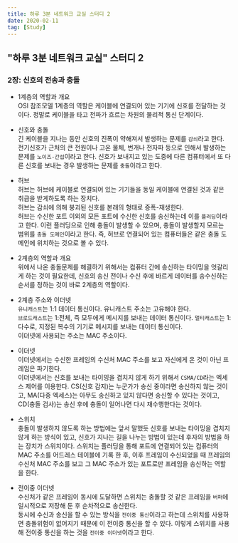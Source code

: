 ```yaml
---
title: 하루 3분 네트워크 교실 스터디 2
date: 2020-02-11
tag: [Study]
---
```


## "하루 3분 네트워크 교실" 스터디 2

### 2장: 신호의 전송과 충돌

- 1계층의 역할과 개요  
  OSI 참조모델 1계층의 역할은 케이블에 연결되어 있는 기기에 신호를 전달하는 것이다. 정말로 케이블을 타고 전파가 흐르는 차원의 물리적 통신 단계이다.

- 신호와 충돌  
  긴 케이블을 지나는 동안 신호의 진폭이 약해져서 발생하는 문제를 `감쇠`라고 한다.  
  전기신호가 근처의 큰 전원이나 고온 물체, 번개나 전자파 등으로 인해서 발생하는 문제를 `노이즈-간섭`이라고 한다.
  신호가 보내지고 있는 도중에 다른 컴퓨터에서 또 다른 신호를 보내는 경우 발생하는 문제를 `충돌`이라고 한다.

- 허브  
  허브는 허브에 케이블로 연결되어 있는 기기들을 동일 케이블에 연결된 것과 같은 취급을 받게하도록 하는 장치다.  
  허브는 감쇠에 의해 붕괴된 신호를 본래의 형태로 증폭-재생한다.  
  허브는 수신한 포트 이외의 모든 포트에 수신한 신호를 송신하는데 이를 `플러딩`이라고 한다. 이런 플러딩으로 인해 충돌이 발생할 수 있으며, 충돌이 발생할지 모르는 범위를 `충돌 도메인`이라고 한다. 즉, 허브로 연결되어 있는 컴퓨터들은 같은 충돌 도메인에 위치하는 것으로 볼 수 있다.

- 2계층의 역할과 개요  
  위에서 나온 충돌문제를 해결하기 위해서는 컴퓨터 간에 송신하는 타이밍을 엇갈리게 하는 것이 필요한데, 신호의 송신 전이나 수신 후에 바르게 데이터를 송수신하는 순서를 정하는 것이 바로 2계층의 역할이다.

- 2계층 주소와 이더넷  
  `유니캐스트`는 1:1 데이터 통신이다. 유니캐스트 주소는 고유해야 한다.  
  `브로드캐스트`는 1:전체, 즉 모두에게 메시지를 보내는 데이터 통신이다.
  `멀티캐스트`는 1:다수로, 지정된 복수의 기기로 메시지를 보내는 데이터 통신이다.  
  이더넷에 사용되는 주소는 MAC 주소이다.

- 이더넷  
  이더넷에서는 수신한 프레임의 수신처 MAC 주소를 보고 자신에게 온 것이 아닌 프레임은 파기한다.  
  이더넷에서는 신호를 보내는 타이밍을 겹치지 않게 하기 위해서 `CSMA/CD`라는 엑세스 제어를 이용한다. CS(신호 감지)는 누군가가 송신 중이라면 송신하지 않는 것이고, MA(다중 엑세스)는 아무도 송신하고 있지 않다면 송신할 수 있다는 것이고, CD(충돌 검사)는 송신 후에 충돌이 일어나면 다시 재수행한다는 것이다.

- 스위치  
  충돌이 발생하지 않도록 하는 방법에는 앞서 말했듯 신호를 보내는 타이밍을 겹치지 않게 하는 방식이 있고, 신호가 지나는 길을 나누는 방법이 있는데 후자의 방법을 하는 장치가 스위치이다. 스위치는 플러딩을 통해 포트에 연결되어 있는 컴퓨터의 MAC 주소를 어드레스 테이블에 기록 한 후, 이후 프레임이 수신되었을 때 프레임의 수신처 MAC 주소를 보고 그 MAC 주소가 있는 포트로만 프레임을 송신하는 역할을 한다.

- 전이중 이더넷  
  수신처가 같은 프레임이 동시에 도달하면 스위치는 충돌할 것 같은 프레임을 `버퍼`에 일시적으로 저장해 둔 후 순차적으로 송신한다.  
  동시에 수신과 송신을 할 수 있는 방식을 `전이중 통신`이라고 하는데 스위치를 사용하면 충돌위험이 없어지기 때문에 이 전이중 통신을 할 수 있다. 이렇게 스위치를 사용해 전이중 통신을 하는 것을 `전이중 이더넷`이라고 한다.

